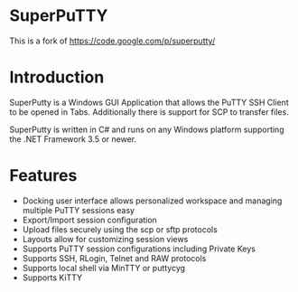 SuperPuTTY
==========
This is a fork of https://code.google.com/p/superputty/

Introduction
==========
SuperPutty is a Windows GUI Application that allows the PuTTY SSH Client to be opened in Tabs. Additionally there is support for SCP to transfer files.

SuperPutty is written in C# and runs on any Windows platform supporting the .NET Framework 3.5 or newer.

Features
==========
- Docking user interface allows personalized workspace and managing multiple PuTTY sessions easy
- Export/Import session configuration
- Upload files securely using the scp or sftp protocols
- Layouts allow for customizing session views
- Supports PuTTY session configurations including Private Keys
- Supports SSH, RLogin, Telnet and RAW protocols
- Supports local shell via MinTTY or puttycyg
- Supports KiTTY
